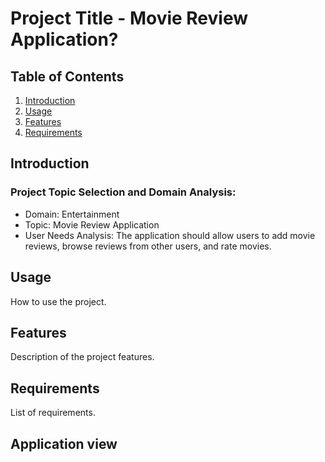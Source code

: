 # Project Title - Movie Review Application?

## Table of Contents

1. [Introduction](#introduction)
2. [Usage](#usage)
3. [Features](#features)
4. [Requirements](#requirements)

## Introduction
### Project Topic Selection and Domain Analysis:
- Domain: Entertainment
- Topic: Movie Review Application
- User Needs Analysis: The application should allow users to add movie reviews, browse reviews from other users, and rate movies.

## Usage

How to use the project.

## Features

Description of the project features.

## Requirements

List of requirements.

## Application view

